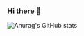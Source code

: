 ### Hi there 👋

![Anurag's GitHub stats](https://github-readme-stats.vercel.app/api?username=Kwonhyunjun&show_icons=true&theme=radical)

<!--
**Kwonhyunjun/Kwonhyunjun** is a ✨ _special_ ✨ repository because its `README.md` (this file) appears on your GitHub profile.

Here are some ideas to get you started:

- 🔭 I’m currently working on ...
- 🌱 I’m currently learning ...
- 👯 I’m looking to collaborate on ...
- 🤔 I’m looking for help with ...
- 💬 Ask me about ...
- 📫 How to reach me: ...
- 😄 Pronouns: ...
- ⚡ Fun fact: ...
-->
